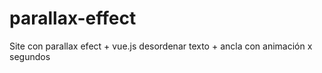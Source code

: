 # parallax-effect
Site con parallax efect + vue.js desordenar texto + ancla con animación x segundos 
